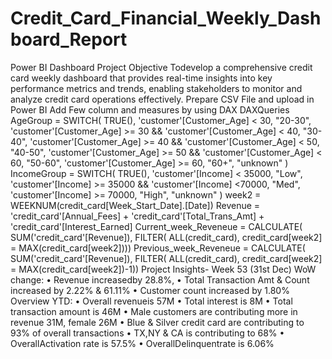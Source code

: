 # Credit_Card_Financial_Weekly_Dashboard_Report
Power BI Dashboard
Project Objective
 Todevelop a comprehensive credit  card weekly dashboard that provides real-time insights into key performance metrics and trends, enabling stakeholders to monitor and analyze credit card operations effectively.
 Prepare CSV File and upload in Power BI
 Add Few column and measures by using DAX
 DAXQueries
 AgeGroup = SWITCH(
 TRUE(),
 'customer'[Customer_Age] < 30, "20-30",
 'customer'[Customer_Age] >= 30 && 'customer'[Customer_Age] < 40, "30-40",
 'customer'[Customer_Age] >= 40 && 'customer'[Customer_Age] < 50, "40-50",
 'customer'[Customer_Age] >= 50 && 'customer'[Customer_Age] < 60, "50-60",
 'customer'[Customer_Age] >= 60, "60+",
 "unknown"
 )
 IncomeGroup = SWITCH(
 TRUE(),
 'customer'[Income] < 35000, "Low",
 'customer'[Income] >= 35000 && 'customer'[Income] <70000, "Med",
 'customer'[Income] >= 70000, "High",
 "unknown"
 )
  week2 = WEEKNUM(credit_card[Week_Start_Date].[Date])
 Revenue = 'credit_card'[Annual_Fees] + 'credit_card'[Total_Trans_Amt] + 'credit_card'[Interest_Earned]
 Current_week_Reveneue =
 CALCULATE(
 SUM('credit_card'[Revenue]),
 FILTER(
 ALL(credit_card),
 credit_card[week2] = 
MAX(credit_card[week2])))
 Previous_week_Reveneue =
 CALCULATE(
 SUM('credit_card'[Revenue]),
 FILTER(
 ALL(credit_card),
 credit_card[week2] = 
MAX(credit_card[week2])-1))
Project Insights- Week 53 (31st Dec)
 WoW change:
 • Revenue increasedby 28.8%,
 • Total Transaction Amt & Count increased by 2.22% & 61.11%
 • Customer count increased by 1.80%
 Overview YTD:
 • Overall revenueis 57M
 • Total interest is 8M
 • Total transaction amount is 46M
 • Male customers are contributing more in revenue 31M, female 26M
 • Blue & Silver credit card are contributing to 93% of overall transactions
 • TX,NY & CA is contributing to 68%
 • OverallActivation rate is 57.5%
 • OverallDelinquentrate is 6.06%
